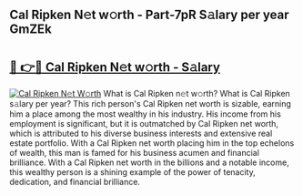 ## Cal Ripken N𝚎t w𝚘rth - Part-7pR S𝚊lary per year GmZEk

# <h2><a href="http://gc4z0qy.nevu.top/?p=Cal+Ripken">🔗 👉🔴 Cal Ripken N𝚎t w𝚘rth - S𝚊lary</a></h2>

[![Cal Ripken N𝚎t W𝚘rth](https://i.imgur.com/Oavwk0R.jpeg)](http://gc4z0qy.nevu.top/?p=Cal+Ripken)
What is Cal Ripken n𝚎t w𝚘rth? What is Cal Ripken s𝚊lary per year?
This rich person's Cal Ripken net worth is sizable, earning him a place among the most wealthy in his industry. His income from his employment is significant, but it is outmatched by Cal Ripken net worth, which is attributed to his diverse business interests and extensive real estate portfolio. With a Cal Ripken net worth placing him in the top echelons of wealth, this man is famed for his business acumen and financial brilliance. With a Cal Ripken net worth in the billions and a notable income, this wealthy person is a shining example of the power of tenacity, dedication, and financial brilliance.
